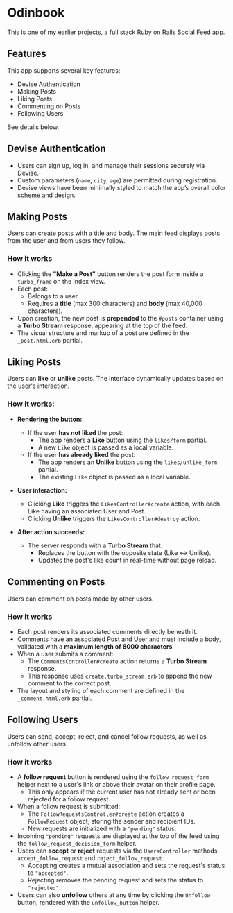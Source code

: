 # Odinbook

This is one of my earlier projects, a full stack Ruby on Rails Social Feed app. 

## Features

This app supports several key features:

- Devise Authentication
- Making Posts
- Liking Posts
- Commenting on Posts
- Following Users 

See details below.


## Devise Authentication

- Users can sign up, log in, and manage their sessions securely via Devise.
- Custom parameters (`name`, `city`, `age`) are permitted during registration.
- Devise views have been minimally styled to match the app’s overall color scheme and design.

## Making Posts

Users can create posts with a title and body. The main feed displays posts from the user and from users they follow.

### How it works

- Clicking the **"Make a Post"** button renders the post form inside a `turbo_frame` on the index view.
- Each post:
  - Belongs to a user.
  - Requires a **title** (max 300 characters) and **body** (max 40,000 characters).
- Upon creation, the new post is **prepended** to the `#posts` container using a **Turbo Stream** response, appearing at the top of the feed.
- The visual structure and markup of a post are defined in the `_post.html.erb` partial.

## Liking Posts

Users can **like** or **unlike** posts. The interface dynamically updates based on the user's interaction.

### How it works:

- **Rendering the button:**
  - If the user **has not liked** the post:
    - The app renders a **Like** button using the `likes/form` partial.
    - A new `Like` object is passed as a local variable.
  - If the user **has already liked** the post:
    - The app renders an **Unlike** button using the `likes/unlike_form` partial.
    - The existing `Like` object is passed as a local variable.

- **User interaction:**
  - Clicking **Like** triggers the `LikesController#create` action, with each Like having an associated User and Post.
  - Clicking **Unlike** triggers the `LikesController#destroy` action.

- **After action succeeds:**
  - The server responds with a **Turbo Stream** that:
    - Replaces the button with the opposite state (Like ↔ Unlike).
    - Updates the post's like count in real-time without page reload.
  
## Commenting on Posts

Users can comment on posts made by other users.

### How it works

- Each post renders its associated comments directly beneath it.
- Comments have an associated Post and User and must include a body, validated with a **maximum length of 8000 characters**.
- When a user submits a comment:
  - The `CommentsController#create` action returns a **Turbo Stream** response.
  - This response uses `create.turbo_stream.erb` to append the new comment to the correct post.
- The layout and styling of each comment are defined in the `_comment.html.erb` partial.

## Following Users

Users can send, accept, reject, and cancel follow requests, as well as unfollow other users.

### How it works

- A **follow request** button is rendered using the `follow_request_form` helper next to a user's link or above their avatar on their profile page.
  - This only appears if the current user has not already sent or been rejected for a follow request.
- When a follow request is submitted:
  - The `FollowRequestsController#create` action creates a `FollowRequest` object, storing the sender and recipient IDs.
  - New requests are initialized with a `"pending"` status.
- Incoming `"pending"` requests are displayed at the top of the feed using the `follow_request_decision_form` helper.
- Users can **accept** or **reject** requests via the `UsersController` methods: `accept_follow_request` and `reject_follow_request`.
  - Accepting creates a mutual association and sets the request's status to `"accepted"`.
  - Rejecting removes the pending request and sets the status to `"rejected"`.
- Users can also **unfollow** others at any time by clicking the `Unfollow` button, rendered with the `unfollow_button` helper.
